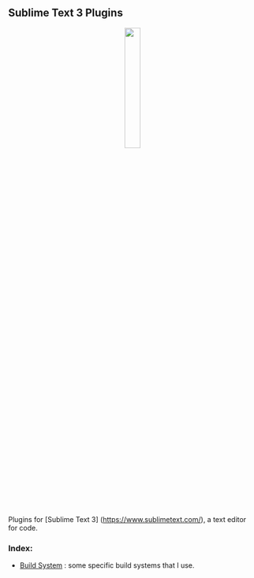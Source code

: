 ## Sublime Text 3 Plugins
<p align="center">
  <img width="25%" src="https://www.sublimetext.com/images/icon.png"
</p>

Plugins for [Sublime Text 3] (https://www.sublimetext.com/), a text editor for code.

### Index:
* [Build System](https://github.com/Lozul/Plugins-Library/tree/master/ST3/Build%20System) : some specific build systems that I use.
